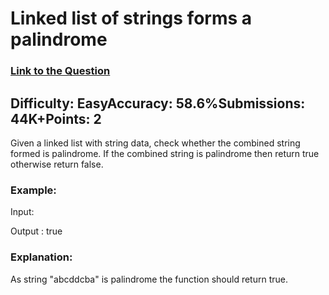 # Linked list of strings forms a palindrome

### [Link to the Question](https://www.geeksforgeeks.org/problems/linked-list-of-strings-forms-a-palindrome/1)

## Difficulty: EasyAccuracy: 58.6%Submissions: 44K+Points: 2
Given a linked list with string data, check whether the combined string formed is palindrome. If the combined string is palindrome then return true otherwise return false.

### Example:

Input:

Output : true

### Explanation: 
As string "abcddcba" is palindrome the function should return true.
